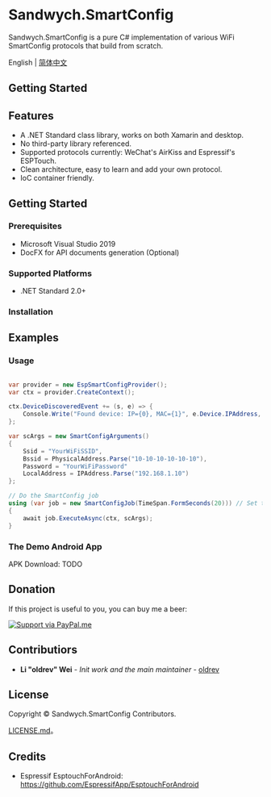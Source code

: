 # Sandwych.SmartConfig

Sandwych.SmartConfig is a pure C# implementation of various WiFi SmartConfig protocols that build from scratch.

English | [简体中文](README.zh_cn.md)

## Getting Started

## Features

* A .NET Standard class library, works on both Xamarin and desktop.
* No third-party library referenced.
* Supported protocols currently: WeChat's AirKiss and Espressif's ESPTouch.
* Clean architecture, easy to learn and add your own protocol.
* IoC container friendly.

## Getting Started

### Prerequisites

* Microsoft Visual Studio 2019 
* DocFX for API documents generation (Optional)

### Supported Platforms

* .NET Standard 2.0+

### Installation


## Examples

### Usage

```csharp

var provider = new EspSmartConfigProvider();
var ctx = provider.CreateContext();

ctx.DeviceDiscoveredEvent += (s, e) => {
	Console.Write("Found device: IP={0}, MAC={1}", e.Device.IPAddress, e.Device.MacAddress);
};

var scArgs = new SmartConfigArguments()
{
	Ssid = "YourWiFiSSID",
	Bssid = PhysicalAddress.Parse("10-10-10-10-10-10"),
	Password = "YourWiFiPassword"
	LocalAddress = IPAddress.Parse("192.168.1.10")
};

// Do the SmartConfig job
using (var job = new SmartConfigJob(TimeSpan.FormSeconds(20))) // Set the time out to 20 seconds
{
	await job.ExecuteAsync(ctx, scArgs);
}

```

### The Demo Android App

APK Download: TODO

## Donation

If this project is useful to you, you can buy me a beer:

[![Support via PayPal.me](https://github.com/oldrev/sandwych-smartconfig/blob/master/assets/paypal_button.svg)](https://www.paypal.me/oldrev)

## Contributiors

* **Li "oldrev" Wei** - *Init work and the main maintainer* - [oldrev](https://github.com/oldrev)

## License

Copyright &copy; Sandwych.SmartConfig Contributors.

[LICENSE.md](LICENSE.md)。

## Credits

* Espressif EsptouchForAndroid: https://github.com/EspressifApp/EsptouchForAndroid
